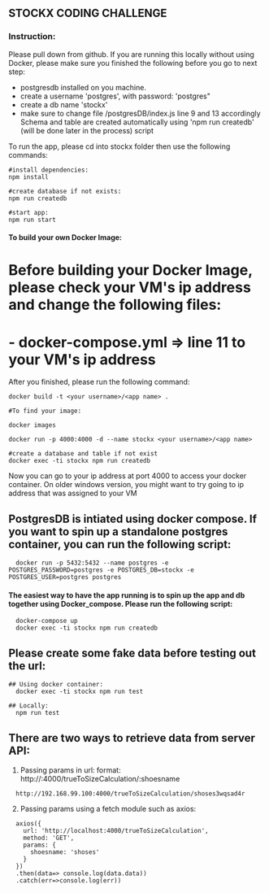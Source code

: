 ## STOCKX CODING CHALLENGE

### Instruction:
Please pull down from github. If you are running this locally without using Docker, please make sure you finished the following before you go to next step:
- postgresdb installed on you machine.
- create a username 'postgres', with password: 'postgres"
- create a db name 'stockx'
- make sure to change file /postgresDB/index.js line 9 and 13 accordingly
Schema and table are created automatically using 'npm run createdb' (will be done later in the process) script

To run the app, please cd into stockx folder then use the following commands:
```
#install dependencies:
npm install

#create database if not exists:
npm run createdb

#start app:
npm run start
```

#### To build your own Docker Image:
# Before building your Docker Image, please check your VM's ip address and change the following files:
# - docker-compose.yml     => line 11 to your VM's ip address
After you finished, please run the following command:
```
docker build -t <your username>/<app name> .

#To find your image:

docker images

docker run -p 4000:4000 -d --name stockx <your username>/<app name>

#create a database and table if not exist
docker exec -ti stockx npm run createdb
```

Now you can go to your ip address at port 4000 to access your docker container. On older windows version, you might want to try going to ip address that was assigned to your VM

## PostgresDB is intiated using docker compose. If you want to spin up a standalone postgres container, you can run the following script:
```
  docker run -p 5432:5432 --name postgres -e POSTGRES_PASSWORD=postgres -e POSTGRES_DB=stockx -e POSTGRES_USER=postgres postgres
```

#### The easiest way to have the app running is to spin up the app and db together using Docker_compose. Please run the following script:
```
  docker-compose up
  docker exec -ti stockx npm run createdb
```

## Please create some fake data before testing out the url:
```
## Using docker container:
  docker exec -ti stockx npm run test

## Locally:
  npm run test
```

## There are two ways to retrieve data from server API:
1. Passing params in url:
  format: http://<your VM or localhost ip address>:4000/trueToSizeCalculation/:shoesname
```
  http://192.168.99.100:4000/trueToSizeCalculation/shoses3wqsad4r
```

2. Passing params using a fetch module such as axios:
  ```
    axios({
      url: 'http://localhost:4000/trueToSizeCalculation',
      method: 'GET',
      params: {
        shoesname: 'shoses'
      }
    })
    .then(data=> console.log(data.data))
    .catch(err=>console.log(err))
  ```


